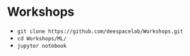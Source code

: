 # Workshops

 - `git clone https://github.com/deespacelab/Workshops.git`
 - `cd Workshops/ML/`
 - `jupyter notebook`
